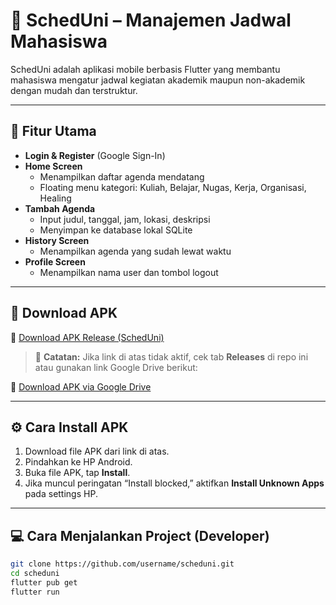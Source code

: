 # 📅 SchedUni – Manajemen Jadwal Mahasiswa

SchedUni adalah aplikasi mobile berbasis Flutter yang membantu mahasiswa mengatur jadwal kegiatan akademik maupun non-akademik dengan mudah dan terstruktur.

---

## 🚀 **Fitur Utama**

- **Login & Register** (Google Sign-In)
- **Home Screen**
  - Menampilkan daftar agenda mendatang
  - Floating menu kategori: Kuliah, Belajar, Nugas, Kerja, Organisasi, Healing
- **Tambah Agenda**
  - Input judul, tanggal, jam, lokasi, deskripsi
  - Menyimpan ke database lokal SQLite
- **History Screen**
  - Menampilkan agenda yang sudah lewat waktu
- **Profile Screen**
  - Menampilkan nama user dan tombol logout

---

## 📲 **Download APK**

🔗 [Download APK Release (SchedUni)](https://github.com/username/scheduni/releases/download/v1.0/scheduni-release.apk)

> 📌 **Catatan:** Jika link di atas tidak aktif, cek tab **Releases** di repo ini atau gunakan link Google Drive berikut:

🔗 [Download APK via Google Drive](https://drive.google.com/file/d/xxxxxx/view?usp=sharing)

---

## ⚙️ **Cara Install APK**

1. Download file APK dari link di atas.
2. Pindahkan ke HP Android.
3. Buka file APK, tap **Install**.
4. Jika muncul peringatan “Install blocked,” aktifkan **Install Unknown Apps** pada settings HP.

---

## 💻 **Cara Menjalankan Project (Developer)**

```bash
git clone https://github.com/username/scheduni.git
cd scheduni
flutter pub get
flutter run
